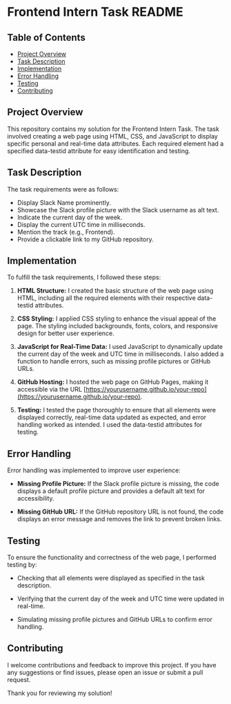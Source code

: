 # Frontend Intern Task README

## Table of Contents

- [Project Overview](#project-overview)
- [Task Description](#task-description)
- [Implementation](#implementation)
- [Error Handling](#error-handling)
- [Testing](#testing)
- [Contributing](#contributing)

## Project Overview

This repository contains my solution for the Frontend Intern Task. The task involved creating a web page using HTML, CSS, and JavaScript to display specific personal and real-time data attributes. Each required element had a specified data-testid attribute for easy identification and testing.

## Task Description

The task requirements were as follows:

- Display Slack Name prominently.
- Showcase the Slack profile picture with the Slack username as alt text.
- Indicate the current day of the week.
- Display the current UTC time in milliseconds.
- Mention the track (e.g., Frontend).
- Provide a clickable link to my GitHub repository.

## Implementation

To fulfill the task requirements, I followed these steps:

1. **HTML Structure:** I created the basic structure of the web page using HTML, including all the required elements with their respective data-testid attributes.

2. **CSS Styling:** I applied CSS styling to enhance the visual appeal of the page. The styling included backgrounds, fonts, colors, and responsive design for better user experience.

3. **JavaScript for Real-Time Data:** I used JavaScript to dynamically update the current day of the week and UTC time in milliseconds. I also added a function to handle errors, such as missing profile pictures or GitHub URLs.

4. **GitHub Hosting:** I hosted the web page on GitHub Pages, making it accessible via the URL [https://yourusername.github.io/your-repo](https://yourusername.github.io/your-repo).

5. **Testing:** I tested the page thoroughly to ensure that all elements were displayed correctly, real-time data updated as expected, and error handling worked as intended. I used the data-testid attributes for testing.

## Error Handling

Error handling was implemented to improve user experience:

- **Missing Profile Picture:** If the Slack profile picture is missing, the code displays a default profile picture and provides a default alt text for accessibility.

- **Missing GitHub URL:** If the GitHub repository URL is not found, the code displays an error message and removes the link to prevent broken links.

## Testing

To ensure the functionality and correctness of the web page, I performed testing by:

- Checking that all elements were displayed as specified in the task description.

- Verifying that the current day of the week and UTC time were updated in real-time.

- Simulating missing profile pictures and GitHub URLs to confirm error handling.

## Contributing

I welcome contributions and feedback to improve this project. If you have any suggestions or find issues, please open an issue or submit a pull request.

Thank you for reviewing my solution!

